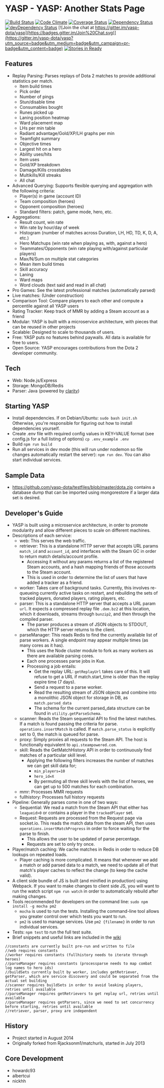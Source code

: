 YASP - YASP: Another Stats Page
====
[![Build Status](https://travis-ci.org/yasp-dota/yasp.svg)](https://travis-ci.org/yasp-dota/yasp)
[![Code Climate](https://codeclimate.com/github/yasp-dota/yasp/badges/gpa.svg)](https://codeclimate.com/github/yasp-dota/yasp)
[![Coverage Status](https://coveralls.io/repos/yasp-dota/yasp/badge.svg)](https://coveralls.io/r/yasp-dota/yasp)
[![Dependency Status](https://david-dm.org/yasp-dota/yasp.svg)](https://david-dm.org/yasp-dota/yasp)
[![devDependency Status](https://david-dm.org/yasp-dota/yasp/dev-status.svg)](https://david-dm.org/yasp-dota/yasp#info=devDependencies)
[![Join the chat at https://gitter.im/yasp-dota/yasp](https://badges.gitter.im/Join%20Chat.svg)](https://gitter.im/yasp-dota/yasp?utm_source=badge&utm_medium=badge&utm_campaign=pr-badge&utm_content=badge)
[![Stories in Ready](https://badge.waffle.io/yasp-dota/yasp.svg?label=ready&title=Ready)](http://waffle.io/yasp-dota/yasp)

Features
----
* Replay Parsing: Parses replays of Dota 2 matches to provide additional statistics per match.
  * Item build times
  * Pick order
  * Number of pings
  * Stun/disable time
  * Consumables bought
  * Runes picked up
  * Laning position heatmap
  * Ward placement map
  * LHs per min table
  * Radiant advantage/Gold/XP/LH graphs per min
  * Teamfight summary
  * Objective times
  * Largest hit on a hero
  * Ability uses/hits
  * Item uses
  * Gold/XP breakdown
  * Damage/Kills crosstables
  * Multikills/Kill streaks
  * All chat
* Advanced Querying: Supports flexible querying and aggregation with the following criteria:
  * Player(s) in game (account ID)
  * Team composition (heroes)
  * Opponent composition (heroes)
  * Standard filters: patch, game mode, hero, etc.
* Aggregations:
  * Result count, win rate
  * Win rate by hour/day of week
  * Histogram (number of matches across Duration, LH, HD, TD, K, D, A, etc.)
  * Hero Matchups (win rate when playing as, with, against a hero)
  * Teammates/Opponents (win rate playing with/against particular players)
  * Max/N/Sum on multiple stat categories
  * Mean item build times
  * Skill accuracy
  * Laning
  * Ward maps
  * Word clouds (text said and read in all chat)
* Pro Games: See the latest professional matches (automatically parsed)
* Live matches: (Under construction)
* Comparison Tool: Compare players to each other and compute a percentile against all YASP users
* Rating Tracker: Keep track of MMR by adding a Steam account as a friend
* Modular: YASP is built with a microservice architecture, with pieces that can be reused in other projects
* Scalable: Designed to scale to thousands of users.
* Free: YASP puts no features behind paywalls.  All data is available for free to users.
* Open Source: YASP encourages contributions from the Dota 2 developer community.

Tech
----
* Web: Node.js/Express
* Storage: MongoDB/Redis
* Parser: Java (powered by [clarity](https://github.com/skadistats/clarity))

Starting YASP
----
* Install dependencies.  If on Debian/Ubuntu: `sudo bash init.sh`  Otherwise, you're responsible for figuring out how to install dependencies yourself.
* Create .env file with required config values in KEY=VALUE format (see config.js for a full listing of options) `cp .env_example .env`
* Build `npm run build`
* Run all services in dev mode (this will run under nodemon so file changes automatically restart the server): `npm run dev`.  You can also start individual services.

Sample Data
----
* https://github.com/yasp-dota/testfiles/blob/master/dota.zip contains a database dump that can be imported using mongorestore if a larger data set is desired.

Developer's Guide
----
* YASP is built using a microservice architecture, in order to promote modularity and allow different pieces to scale on different machines.
* Descriptions of each service:
    * web: This serves the web traffic.
    * retriever: This is a standalone HTTP server that accepts URL params `match_id` and `account_id`, and interfaces with the Steam GC in order to return match details/account profile.
        * Accessing it without any params returns a list of the registered Steam accounts, and a hash mapping friends of those accounts to the Steam account.
        * This is used in order to determine the list of users that have added a tracker as a friend.
    * worker: Takes care of background tasks.  Currently, this involves re-queueing currently active tasks on restart, and rebuilding the sets of tracked players, donated players, rating players, etc.
    * parser: This is a standalone HTTP server that accepts a URL param ```url```.  It expects a compressed replay file `.dem.bz2` at this location, which it downloads, streams through `bunzip2`, and then through the compiled parser.
        * The parser produces a stream of JSON objects to STDOUT, which the HTTP server returns to the client.
    * parseManager: This reads Redis to find the currently available list of parse workers.  A single endpoint may appear multiple times (as many cores as it has).
        * This uses the Node cluster module to fork as many workers as there are available parsing cores.
        * Each one processes parse jobs in Kue.
        * Processing a job entails:
            * Get the replay URL: `getReplayUrl` takes care of this.  It will refuse to get a URL if match.start_time is older than the replay expire time (7 days).
            * Send a request to a parse worker.
            * Read the resulting stream of JSON objects and combine into a monolithic JSON object for storage in DB, as `match.parsed_data`
            * The schema for the current parsed_data structure can be found in `utility.getParseSchema`.
    * scanner: Reads the Steam sequential API to find the latest matches.  If a match is found passing the criteria for parse.  `operations.insertMatch` is called.  If `match.parse_status` is explicitly set to 0, the match is queued for parse.
    * proxy: Simply proxies all requests to the Steam API.  The host is functionally equivalent to `api.steampowered.com`.
    * skill: Reads the GetMatchHistory API in order to continuously find matches of a particular skill level.
        * Applying the following filters increases the number of matches we can get skill data for;
            * `min_players=10`
            * `hero_id=X`
            * By permuting all three skill levels with the list of heroes, we can get up to 500 matches for each combination.
    * mmr: Processes MMR requests
    * fullhistory: Processes full history requests
* Pipeline: Generally parses come in one of two ways:
    * Sequential: We read a match from the Steam API that either has `leagueid>0` or contains a player in the `trackedPlayer` set.
    * Request: Requests are processed from the Request page via socket.io.  This reads the match data from the steam API, then uses `operations.insertMatchProgress` in order to force waiting for the parse to finish.
        * This allows the user to be updated of parse percentage.
        * Requests are set to only try once.
* Player/match caching: We cache matches in Redis in order to reduce DB lookups on repeated loads.
    * Player caching is more complicated.  It means that whenever we add a match or add parsed data to a match, we need to update all of that match's player caches to reflect the change (to keep the cache valid).
* A client side bundle of JS is built (and minified in production) using Webpack.  If you want to make changes to client side JS, you will want to run the watch script `npm run watch` in order to automatically rebuild after making changes.
* Tools recommended for developers on the command line: `sudo npm install -g mocha pm2`
    * `mocha` is used to run the tests.  Installing the command-line tool allows you greater control over which tests you want to run.
    * `pm2` is used to manage services.  Use `pm2 {filename}` in order to run individual services.
* Tests:  `npm test` to run the full test suite.
* Brief snippets and useful links are included in the [wiki](https://github.com/yasp-dota/yasp/wiki)
```
//constants are currently built pre-run and written to file
//web requires constants
//worker requires constants (fullhistory needs to iterate through heroes)
//parseManager requires constants (processparse needs to map combat log names to hero ids)
//buildSets currently built by worker, includes getRetriever, getParser, which are service discovery and could be separated from the actual set building
//scanner requires buildSets in order to avoid leaking players, retries until available
//parseManager requires getRetrievers to get replay url, retries until available
//parseManager requires getParsers, since we need to set concurrency before starting, retries until available
//retriever, parser, proxy are independent
```
History
----
* Project started in August 2014
* Originally forked from Rjacksonm1/matchurls, started in July 2013

Core Development
----
* howardc93
* albertcui
* nickhh
